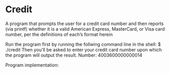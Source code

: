 # Credit

A program that prompts the user for a credit card number and then reports (via printf) whether it is a valid American Express, MasterCard, or Visa card number, per the definitions of each’s format herein

Run the program first by running the follwing command line in the shell:
$ ./credit
Then you'll be asked to enter your credit card number upon which the program will output the result. 
Number: 4003600000000014

Program implementation:
